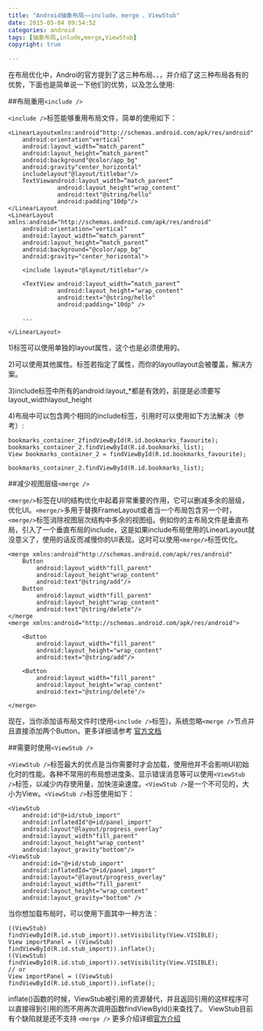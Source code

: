 ```yaml
---
title: "Android抽象布局——include、merge 、ViewStub"
date: 2015-05-04 09:54:52
categories: android
tags: [抽象布局,inlude,merge,ViewStub] 
copyright: true

---
```


在布局优化中，Androi的官方提到了这三种布局<include />、<merge />、<ViewStub />，并介绍了这三种布局各有的优势，下面也是简单说一下他们的优势，以及怎么使用:

##布局重用`<include />`

`<include />`标签能够重用布局文件，简单的使用如下：

```
<LinearLayoutxmlns:android"http://schemas.android.com/apk/res/android"
    android:orientation"vertical"
    android:layout_width=”match_parent”  
    android:layout_height=”match_parent”  
    android:background"@color/app_bg"
    android:gravity"center_horizontal"
    includelayout"@layout/titlebar"/>
    TextViewandroid:layout_width=”match_parent”  
              android:layout_height"wrap_content"
              android:text"@string/hello"
              android:padding"10dp"/>
</LinearLayout
<LinearLayout xmlns:android="http://schemas.android.com/apk/res/android"
    android:orientation="vertical" 
    android:layout_width=”match_parent”
    android:layout_height=”match_parent”
    android:background="@color/app_bg"
    android:gravity="center_horizontal">

    <include layout="@layout/titlebar"/>

    <TextView android:layout_width=”match_parent”
              android:layout_height="wrap_content"
              android:text="@string/hello"
              android:padding="10dp" />

    ...

</LinearLayout>
```
1)<include />标签可以使用单独的layout属性，这个也是必须使用的。

2)可以使用其他属性。<include />标签若指定了属性，而你的layoutlayout会被覆盖，解决方案。

3)include标签中所有的android:layout_*都是有效的，前提是必须要写layout_widthlayout_height

4)布局中可以包含两个相同的include标签，引用时可以使用如下方法解决（参考）:

```
bookmarks_container_2findViewById(R.id.bookmarks_favourite);   
bookmarks_container_2.findViewById(R.id.bookmarks_list);  
View bookmarks_container_2 = findViewById(R.id.bookmarks_favourite); 

bookmarks_container_2.findViewById(R.id.bookmarks_list);
```

##减少视图层级`<merge />`

`<merge/>`标签在UI的结构优化中起着非常重要的作用，它可以删减多余的层级，优化UI。`<merge/>`多用于替换FrameLayout或者当一个布局包含另一个时，`<merge/>`标签消除视图层次结构中多余的视图组。例如你的主布局文件是垂直布局，引入了一个垂直布局的include，这是如果include布局使用的LinearLayout就没意义了，使用的话反而减慢你的UI表现。这时可以使用`<merge/>`标签优化。

```
<merge xmlns:android"http://schemas.android.com/apk/res/android"
    Button
        android:layout_width"fill_parent"
        android:layout_height"wrap_content"
        android:text"@string/add"/>
    Button
        android:layout_width"fill_parent"
        android:layout_height"wrap_content"
        android:text"@string/delete"/>
</merge
<merge xmlns:android="http://schemas.android.com/apk/res/android">

    <Button
        android:layout_width="fill_parent" 
        android:layout_height="wrap_content"
        android:text="@string/add"/>

    <Button
        android:layout_width="fill_parent" 
        android:layout_height="wrap_content"
        android:text="@string/delete"/>

</merge>
```

现在，当你添加该布局文件时(使用`<include />`标签)，系统忽略`<merge />`节点并且直接添加两个Button。更多详细请参考 [官方文档](http://android-developers.blogspot.com/2009/03/android-layout-tricks-3-optimize-by.html)


##需要时使用`<ViewStub />`

`<ViewStub />`标签最大的优点是当你需要时才会加载，使用他并不会影响UI初始化时的性能。各种不常用的布局想进度条、显示错误消息等可以使用`<ViewStub />`标签，以减少内存使用量，加快渲染速度。`<ViewStub />`是一个不可见的，大小为View。`<ViewStub />`标签使用如下：

```
<ViewStub
    android:id"@+id/stub_import"
    android:inflatedId"@+id/panel_import"
    android:layout"@layout/progress_overlay"
    android:layout_width"fill_parent"
    android:layout_height"wrap_content"
    android:layout_gravity"bottom"/>
<ViewStub
    android:id="@+id/stub_import"
    android:inflatedId="@+id/panel_import"
    android:layout="@layout/progress_overlay"
    android:layout_width="fill_parent"
    android:layout_height="wrap_content"
    android:layout_gravity="bottom" />
```
    
当你想加载布局时，可以使用下面其中一种方法：

```
((ViewStub) findViewById(R.id.stub_import)).setVisibility(View.VISIBLE);  
View importPanel = ((ViewStub) findViewById(R.id.stub_import)).inflate();  
((ViewStub) findViewById(R.id.stub_import)).setVisibility(View.VISIBLE);
// or
View importPanel = ((ViewStub) findViewById(R.id.stub_import)).inflate();
```

inflate()函数的时候，ViewStub被引用的资源替代，并且返回引用的这样程序可以直接得到引用的而不用再次调用函数findViewById()来查找了。
ViewStub目前有个缺陷就是还不支持 `<merge />`
更多介绍详细[官方介绍](http://android-developers.blogspot.com/2009/03/android-layout-tricks-3-optimize-with.html)

